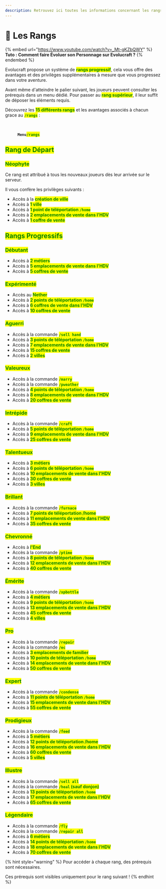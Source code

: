 ```yaml
---
description: Retrouvez ici toutes les informations concernant les rangs
---
```


# 👑 Les Rangs

{% embed url="https://www.youtube.com/watch?v=_Mt-gKZbQWY" %}
**Tuto : Comment faire Évoluer son Personnage sur Evolucraft ?**
{% endembed %}

Evolucraft propose un système de <mark style="color:green;">**rangs progressif**</mark>, cela vous offre des avantages et des privilèges supplémentaires à mesure que vous progressez dans votre aventure.&#x20;

Avant même d'atteindre le palier suivant, les joueurs peuvent consulter les prérequis dans un menu dédié. Pour passer au <mark style="color:green;">**rang supérieur**</mark>, il leur suffit de déposer les éléments requis.

Découvrez les <mark style="color:green;">**15 différents rangs**</mark> et les avantages associés à chacun grace au <mark style="color:green;">**`/rangs`**</mark> :

<figure><img src="../.gitbook/assets/Capture d’écran 2024-04-15 à 11.41.51.png" alt=""><figcaption><p><strong><code>Menu</code></strong><mark style="color:green;"><strong><code>/rangs</code></strong></mark></p></figcaption></figure>

## <mark style="color:green;">Rang de Départ</mark>

### <mark style="color:green;">Néophyte</mark>

Ce rang est attribué à tous les nouveaux joueurs dès leur arrivée sur le serveur.&#x20;

Il vous confère les privilèges suivants :

* Accès à la <mark style="color:green;">**création de ville**</mark>
* Accès à <mark style="color:green;">**1 ville**</mark>
* Accès à <mark style="color:green;">**1 point de téléportation**</mark><mark style="color:green;">**&#x20;**</mark><mark style="color:green;">**`/home`**</mark>
* Accès à <mark style="color:green;">**2 emplacements de vente dans l'HDV**</mark>
* Accès à <mark style="color:green;">**1 coffre de vente**</mark>

## <mark style="color:green;">Rangs Progressifs</mark>

### <mark style="color:green;">Débutant</mark>

* Accès à <mark style="color:green;">**2 métiers**</mark>
* Accès à <mark style="color:green;">**5 emplacements de vente dans l'HDV**</mark>
* Accès à <mark style="color:green;">**5 coffres de vente**</mark>

### <mark style="color:green;">Exp</mark><mark style="color:green;">**érimenté**</mark>

* Accès au <mark style="color:green;">**Nether**</mark>
* Accès à <mark style="color:green;">**2 points de téléportation**</mark><mark style="color:green;">**&#x20;**</mark><mark style="color:green;">**`/home`**</mark>
* Accès à <mark style="color:green;">**6 coffres de vente dans l'HDV**</mark>
* Accès à <mark style="color:green;">**10 coffres de vente**</mark>

### <mark style="color:green;">Aguerri</mark>&#x20;

* Accès à la commande <mark style="color:green;">**`/sell hand`**</mark>
* Accès à <mark style="color:green;">**3 points de téléportation**</mark><mark style="color:green;">**&#x20;**</mark><mark style="color:green;">**`/home`**</mark>
* Accès à <mark style="color:green;">**7 emplacements de vente dans l'HDV**</mark>
* Accès à <mark style="color:green;">**15 coffres de vente**</mark>
* Accès à <mark style="color:green;">**2 villes**</mark>

### <mark style="color:green;">Valeureux</mark>

* Accès à la commande <mark style="color:green;">**`/marry`**</mark>
* Accès à la commande <mark style="color:green;">**`/pweather`**</mark>
* Accès à <mark style="color:green;">**4 points de téléportation**</mark><mark style="color:green;">**&#x20;**</mark><mark style="color:green;">**`/home`**</mark>
* Accès à <mark style="color:green;">**8 emplacements de vente dans l'HDV**</mark>
* Accès à <mark style="color:green;">**20 coffres de vente**</mark>

### <mark style="color:green;">Intrépide</mark>

* Accès à la commande <mark style="color:green;">**`/craft`**</mark>
* Accès à <mark style="color:green;">**5 points de téléportation**</mark><mark style="color:green;">**&#x20;**</mark><mark style="color:green;">**`/home`**</mark>
* Accès à <mark style="color:green;">**9 emplacements de vente dans l'HDV**</mark>
* Accès à <mark style="color:green;">**25 coffres de vente**</mark>

### <mark style="color:green;">Talentueux</mark>

* Accès à <mark style="color:green;">**3 métiers**</mark>
* Accès à <mark style="color:green;">**6 points de téléportation**</mark><mark style="color:green;">**&#x20;**</mark><mark style="color:green;">**`/home`**</mark>
* Accès à <mark style="color:green;">**10 emplacements de vente dans l'HDV**</mark>
* Accès à <mark style="color:green;">**30 coffres de vente**</mark>
* Accès à <mark style="color:green;">**3 villes**</mark>

### <mark style="color:green;">Brillant</mark>

* Accès à la commande <mark style="color:green;">**`/furnace`**</mark>
* Accès à <mark style="color:green;">**7 points de téléportation /home**</mark>
* Accès à <mark style="color:green;">**11 emplacements de vente dans l'HDV**</mark>
* Accès à <mark style="color:green;">**35 coffres de vente**</mark>

### <mark style="color:green;">Chevronné</mark>

* Accès à <mark style="color:green;">**l'End**</mark>
* Accès à la commande <mark style="color:green;">**`/ptime`**</mark>
* Accès à <mark style="color:green;">**8 points de téléportation**</mark><mark style="color:green;">**&#x20;**</mark><mark style="color:green;">**`/home`**</mark>
* Accès à <mark style="color:green;">**12 emplacements de vente dans l'HDV**</mark>
* Accès à <mark style="color:green;">**40 coffres de vente**</mark>

### <mark style="color:green;">Émérite</mark>

* Accès à la commande <mark style="color:green;">**`/xpbottle`**</mark>
* Accès à <mark style="color:green;">**4 métiers**</mark>
* Accès à <mark style="color:green;">**9 points de téléportation**</mark><mark style="color:green;">**&#x20;**</mark><mark style="color:green;">**`/home`**</mark>
* Accès à <mark style="color:green;">**13 emplacements de vente dans l'HDV**</mark>
* Accès à <mark style="color:green;">**45 coffres de vente**</mark>
* Accès à <mark style="color:green;">**4 villes**</mark>

### <mark style="color:green;">Pro</mark>

* Accès à la commande <mark style="color:green;">**`/repair`**</mark>
* Accès à la commande <mark style="color:green;">**`/ec`**</mark>
* Accès à <mark style="color:green;">**3 emplacements de familier**</mark>
* Accès à <mark style="color:green;">**10 points de téléportation**</mark><mark style="color:green;">**&#x20;**</mark><mark style="color:green;">**`/home`**</mark>
* Accès à <mark style="color:green;">**14 emplacements de vente dans l'HDV**</mark>
* Accès à <mark style="color:green;">**50 coffres de vente**</mark>

### <mark style="color:green;">Expert</mark>

* Accès à la commande <mark style="color:green;">**`/condense`**</mark>
* Accès à <mark style="color:green;">**11 points de téléportation**</mark><mark style="color:green;">**&#x20;**</mark><mark style="color:green;">**`/home`**</mark>
* Accès à <mark style="color:green;">**15 emplacements de vente dans l'HDV**</mark>
* Accès à <mark style="color:green;">**55 coffres de vente**</mark>

### <mark style="color:green;">Prodigieux</mark>

* Accès à la commande <mark style="color:green;">**`/feed`**</mark>
* Accès à <mark style="color:green;">**5 métiers**</mark>
* Accès à <mark style="color:green;">**12 points de téléportation /home**</mark>
* Accès à <mark style="color:green;">**16 emplacements de vente dans l'HDV**</mark>
* Accès à <mark style="color:green;">**60 coffres de vente**</mark>
* Accès à <mark style="color:green;">**5 villes**</mark>

### <mark style="color:green;">Illustre</mark>

* Accès à la commande <mark style="color:green;">**`/sell all`**</mark>
* Accès à la commande <mark style="color:green;">**`/heal`**</mark><mark style="color:green;">**&#x20;**</mark><mark style="color:green;">**(sauf donjon)**</mark>
* Accès à <mark style="color:green;">**13 points de téléportation**</mark><mark style="color:green;">**&#x20;**</mark><mark style="color:green;">**`/home`**</mark>
* Accès à <mark style="color:green;">**17 emplacements de vente dans l'HDV**</mark>
* Accès à <mark style="color:green;">**65 coffres de vente**</mark>

### <mark style="color:green;">Légendaire</mark>

* Accès à la commande <mark style="color:green;">**`/fly`**</mark>
* Accès à la commande <mark style="color:green;">**`/repair all`**</mark>
* Accès à <mark style="color:green;">**6 métiers**</mark>
* Accès à <mark style="color:green;">**14 points de téléportation**</mark><mark style="color:green;">**&#x20;**</mark><mark style="color:green;">**`/home`**</mark>
* Accès à <mark style="color:green;">**18 emplacements de vente dans l'HDV**</mark>
* Accès à <mark style="color:green;">**70 coffres de vente**</mark>

{% hint style="warning" %}
Pour accéder à chaque rang, des prérequis sont nécessaires.&#x20;

Ces prérequis sont visibles uniquement pour le rang suivant !
{% endhint %}

